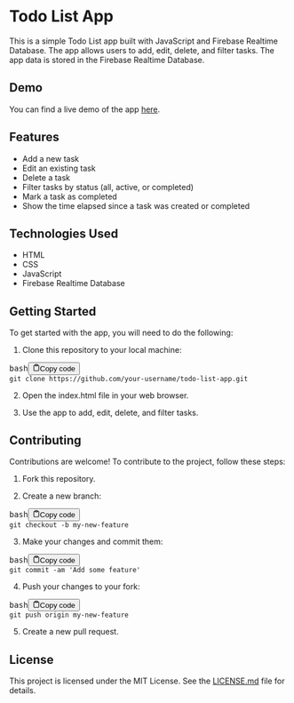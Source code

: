 <h1>Todo List App</h1><p>This is a simple Todo List app built with JavaScript and Firebase Realtime Database. The app allows users to add, edit, delete, and filter tasks. The app data is stored in the Firebase Realtime Database.</p><h2>Demo</h2><p>You can find a live demo of the app <a href="https://todo-list-app-demo.netlify.app/" target="_new">here</a>.</p><h2>Features</h2><ul><li>Add a new task</li><li>Edit an existing task</li><li>Delete a task</li><li>Filter tasks by status (all, active, or completed)</li><li>Mark a task as completed</li><li>Show the time elapsed since a task was created or completed</li></ul><h2>Technologies Used</h2><ul><li>HTML</li><li>CSS</li><li>JavaScript</li><li>Firebase Realtime Database</li></ul><h2>Getting Started</h2><p>To get started with the app, you will need to do the following:</p><ol><li>Clone this repository to your local machine:</li></ol><pre><div class="bg-black rounded-md mb-4"><div class="flex items-center relative text-gray-200 bg-gray-800 px-4 py-2 text-xs font-sans justify-between rounded-t-md"><span>bash</span><button class="flex ml-auto gap-2"><svg stroke="currentColor" fill="none" stroke-width="2" viewBox="0 0 24 24" stroke-linecap="round" stroke-linejoin="round" class="h-4 w-4" height="1em" width="1em" xmlns="http://www.w3.org/2000/svg"><path d="M16 4h2a2 2 0 0 1 2 2v14a2 2 0 0 1-2 2H6a2 2 0 0 1-2-2V6a2 2 0 0 1 2-2h2"></path><rect x="8" y="2" width="8" height="4" rx="1" ry="1"></rect></svg>Copy code</button></div><div class="p-4 overflow-y-auto"><code class="!whitespace-pre hljs language-bash">git <span class="hljs-built_in">clone</span> https://github.com/your-username/todo-list-app.git
</code></div></div></pre><ol start="2"><li><p>Open the index.html file in your web browser.</p></li><li><p>Use the app to add, edit, delete, and filter tasks.</p></li></ol><h2>Contributing</h2><p>Contributions are welcome! To contribute to the project, follow these steps:</p><ol><li><p>Fork this repository.</p></li><li><p>Create a new branch:</p></li></ol><pre><div class="bg-black rounded-md mb-4"><div class="flex items-center relative text-gray-200 bg-gray-800 px-4 py-2 text-xs font-sans justify-between rounded-t-md"><span>bash</span><button class="flex ml-auto gap-2"><svg stroke="currentColor" fill="none" stroke-width="2" viewBox="0 0 24 24" stroke-linecap="round" stroke-linejoin="round" class="h-4 w-4" height="1em" width="1em" xmlns="http://www.w3.org/2000/svg"><path d="M16 4h2a2 2 0 0 1 2 2v14a2 2 0 0 1-2 2H6a2 2 0 0 1-2-2V6a2 2 0 0 1 2-2h2"></path><rect x="8" y="2" width="8" height="4" rx="1" ry="1"></rect></svg>Copy code</button></div><div class="p-4 overflow-y-auto"><code class="!whitespace-pre hljs language-bash">git checkout -b my-new-feature
</code></div></div></pre><ol start="3"><li>Make your changes and commit them:</li></ol><pre><div class="bg-black rounded-md mb-4"><div class="flex items-center relative text-gray-200 bg-gray-800 px-4 py-2 text-xs font-sans justify-between rounded-t-md"><span>bash</span><button class="flex ml-auto gap-2"><svg stroke="currentColor" fill="none" stroke-width="2" viewBox="0 0 24 24" stroke-linecap="round" stroke-linejoin="round" class="h-4 w-4" height="1em" width="1em" xmlns="http://www.w3.org/2000/svg"><path d="M16 4h2a2 2 0 0 1 2 2v14a2 2 0 0 1-2 2H6a2 2 0 0 1-2-2V6a2 2 0 0 1 2-2h2"></path><rect x="8" y="2" width="8" height="4" rx="1" ry="1"></rect></svg>Copy code</button></div><div class="p-4 overflow-y-auto"><code class="!whitespace-pre hljs language-bash">git commit -am <span class="hljs-string">'Add some feature'</span>
</code></div></div></pre><ol start="4"><li>Push your changes to your fork:</li></ol><pre><div class="bg-black rounded-md mb-4"><div class="flex items-center relative text-gray-200 bg-gray-800 px-4 py-2 text-xs font-sans justify-between rounded-t-md"><span>bash</span><button class="flex ml-auto gap-2"><svg stroke="currentColor" fill="none" stroke-width="2" viewBox="0 0 24 24" stroke-linecap="round" stroke-linejoin="round" class="h-4 w-4" height="1em" width="1em" xmlns="http://www.w3.org/2000/svg"><path d="M16 4h2a2 2 0 0 1 2 2v14a2 2 0 0 1-2 2H6a2 2 0 0 1-2-2V6a2 2 0 0 1 2-2h2"></path><rect x="8" y="2" width="8" height="4" rx="1" ry="1"></rect></svg>Copy code</button></div><div class="p-4 overflow-y-auto"><code class="!whitespace-pre hljs language-bash">git push origin my-new-feature
</code></div></div></pre><ol start="5"><li>Create a new pull request.</li></ol><h2>License</h2><p>This project is licensed under the MIT License. See the <a href="LICENSE.md" target="_new">LICENSE.md</a> file for details.</p>
